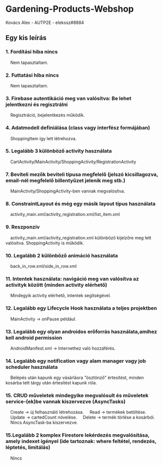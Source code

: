 # Gardening-Products-Webshop
Kovács Alex - AUTP2E - elekssz#8884

## Egy kis leírás

### 1. Fordítási hiba nincs
&nbsp;&nbsp;&nbsp;&nbsp;Nem tapasztaltam.

### 2. Futtatási hiba nincs
&nbsp;&nbsp;&nbsp;&nbsp;Nem tapasztaltam.

### 3. Firebase autentikáció meg van valósítva: Be lehet jelentkezni és regisztrálni
&nbsp;&nbsp;&nbsp;&nbsp;Regisztráció, bejelentkezés működik.

### 4. Adatmodell definiálása (class vagy interfész formájában)
&nbsp;&nbsp;&nbsp;&nbsp;ShoppingItem így lett létrehozva.

### 5. Legalább 3 különböző activity használata 
&nbsp;&nbsp;&nbsp;&nbsp;CartActivity/MainActivity/ShoppingActivity/RegistrationActivity

### 7. Beviteli mezők beviteli típusa megfelelő (jelszó kicsillagozva, email-nél megfelelő billentyűzet jelenik meg stb.)
&nbsp;&nbsp;&nbsp;&nbsp;MainActivity/ShoppingActivity-ben vannak megvalósítva.

### 8. ConstraintLayout és még egy másik layout típus használata
&nbsp;&nbsp;&nbsp;&nbsp;activity_main.xml/activity_registration.xml/list_item.xml

### 9. Reszponzív
&nbsp;&nbsp;&nbsp;&nbsp;activity_main.xml/activity_registration.xml különböző kijelzőre meg lett valósítva. ShoppingActivity is működik.

### 10. Legalább 2 különböző animáció használata
&nbsp;&nbsp;&nbsp;&nbsp;back_in_row.xml/side_in_row.xml

### 11. Intentek használata: navigáció meg van valósítva az activityk között (minden activity elérhető)
&nbsp;&nbsp;&nbsp;&nbsp;Mindegyik activity elérhető, intentek segítségével.

### 12. Legalább egy Lifecycle Hook használata a teljes projektben
&nbsp;&nbsp;&nbsp;&nbsp;MainActivity -> onPause például.

### 13. Legalább egy olyan androidos erőforrás használata,amihez kell android permission
&nbsp;&nbsp;&nbsp;&nbsp;AndroidManifest.xml -> Internethez való hozzáférés.

### 14. Legalább egy notification vagy alam manager vagy job scheduler használata 
&nbsp;&nbsp;&nbsp;&nbsp;Belépés után kapunk egy vásárlásra "ösztönző" értesítést, minden kosárba tett tárgy után értesítést kapunk róla.

### 15. CRUD műveletek mindegyike megvalósult és műveletek service-(ek)be vannak kiszervezve (AsyncTasks)
&nbsp;&nbsp;&nbsp;&nbsp;Create -> új felhasználó létrehozása.
&nbsp;&nbsp;&nbsp;&nbsp;Read -> termékek betöltése.
&nbsp;&nbsp;&nbsp;&nbsp;Update -> cartedCount növelése.
&nbsp;&nbsp;&nbsp;&nbsp;Delete -> termék törlése a kosárból.
&nbsp;&nbsp;&nbsp;&nbsp;Nincs AsyncTask-ba kiszervezve.

### 15.Legalább 2 komplex Firestore lekérdezés megvalósítása, amely indexet igényel (ide tartoznak: where feltétel, rendezés, léptetés, limitálás)
&nbsp;&nbsp;&nbsp;&nbsp;Nincs
